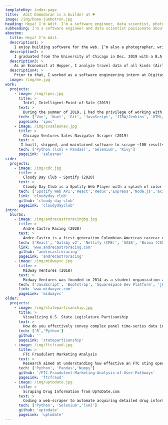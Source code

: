 ```yaml
---
templateKey: index-page
title:  Adit Damodaran is a builder at ♥
image: /img/home-jumbotron.jpg
heading: Heya! I'm Adit. I'm a software engineer, data scientist, photographer, writer, and avid roadtripper.
subheading: I'm a software engineer and data scientist passionate about creating for the web.
aboutme:
  title: Heya! I’m Adit.
  description1: >
    I enjoy building software for the web. I’m also a photographer, writer, and avid roadtripper. I am currently an Economist at Hopper. 
  description2: >
    I graduated from the University of Chicago in Dec. 2019 with a B.A. in Economics and a specialization in Data Science. I'm working on my Master’s in Computer Science at the Georgia Institute of Technology.
  description3: >
    As an Economist at Hopper, I analyze travel data of all kinds (Airline, Hotel, and Rental Car data). I enjoy using data science to figure out where travellers are interested in going and how they can save the most on their trip. 
  description4: >
    Prior to that, I worked as a software engineering intern at Digitas for the Intel account. I was also an undergraduate VC Intern with Chicago Ventures, and a Marketing/Design Intern alongside the amazing team at the Polsky Center for Entrepreneurship and Innovation.
  image: /img/me.jpg
work:
  projects:
    - image: /img/ipos.jpg
      title: >
        Intel, Intelligent-Point-of-Sale (2019)
      text: >
        During the summer of 2019, I had the privilege of working with the amazing Technology team at Digitas in Chicago as a Front-End Software Engineering Intern. During my time at Digitas, I worked on Intel’s “Intelligent Point of Sale (IPOS)” software.
      tech: ['Vue', 'Nuxt', 'Git', 'JavaScript', 'JIRA/Jenkins', 'HTML/SCSS', 'Bootstrap', 'NVM/NPM']
      pageLink: 'ipos'
    - image: /img/cvsalesnav.jpg
      title: >
        Chicago Ventures Sales Navigator Scraper (2019)
      text: >
       I built, shipped, and maintained software to scrape ~100 results/minute for any given filter on Sales Navigator, helping Chicago Ventures automate a previously manual and tedious process.
      tech: ['Python (lxml + Pandas)', 'Selenium', 'Kivy']
      pageLink: 'salesnav'
side:
  projects:
    - image: /img/cdc.jpg
      title: >
        Cloudy Day Club - Spotify (2020)
      text: >
        Cloudy Day Club is a Spotify Web Player with a splash of color for those drab cloudy days. The interface's color is personalized to the album art of whatever song you choose to listen to. 
      tech: ['Spotify Web API','React','Redux','Express','Node.js','axios', 'Reach Router', 'Styled Components', 'SCSS', 'Heroku']
      link: 'cloudyday.club'
      github: 'cloudy-day-club'
      pageLink: 'cloudydayclub'
intro:
  blurbs:
    - image: /img/andrecastroracingbg.jpg
      title: >
        Andre Castro Racing (2020)
      text: >
        Andre Castro is a first-generation Colombian-American racecar driver and 2020 EuroNASCAR Champion. I built Andre's website to help sponsors and racing teams better understand his potential and talent.
      tech: ['React', 'Gatsby v2', 'Netlify (CMS)', 'SASS', 'Bulma (CSS)', 'Javascript']
      link: 'www.andrecastroracing.com'
      github: 'andrecastroracing'
      pageLink: 'andrecastroracing'
    - image: /img/midwayvc.jpg
      title: >
        Midway Ventures (2018)
      text: >
        Midway Ventures was founded in 2014 as a student organization at the University of Chicago to help VC firms identify, diligence, and source promising student startups, and to work directly with startups on projects related to fundraising and business development.
      tech: ['JavaScript', 'Bootstrap', 'Squarespace Dev Platform', 'jQuery', 'Greensock', 'HTML', 'LESS',]
      link: 'www.midwayvc.com'
      pageLink: 'midwayvc'
older:
  projects:
    - image: /img/statepartisanship.jpg
      title: >
        Visualizing U.S. State Legislature Partisanship
      text: >
        How do you effectively convey complex panel time-series data in a static image?
      tech: ['R','Python']
      github: ''
      pageLink: 'statepartisanship'
    - image: /img/ftcfraud.jpg
      title: >
        FTC Fraudulent Marketing Analysis
      text: >
        Research aimed at understanding how effective an FTC sting operation was at protecting consumers against fraudulent marketing companies.
      tech: ['Python', 'Pandas','Numpy']
      github: '/FTC-Fraudulent-Marketing-Analysis-of-User-Pathways'
      pageLink: 'ftcfraud'
    - image: /img/uptodate.jpg
      title: >
        Scraping Drug Information from UpToDate.com
      text: >
        Coding a web-scraper to automate acquiring detailed drug information from an online, authentication-protected database.
      tech: ['Python', 'Selenium','lxml']
      github: 'uptodate'
      pageLink: 'uptodate'
---
```

